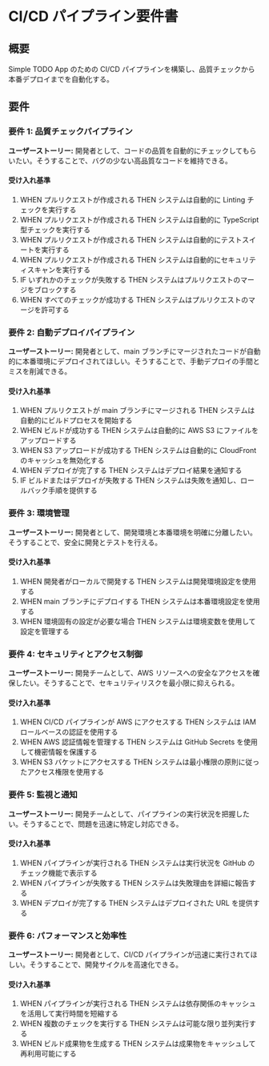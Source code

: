 # CI/CD パイプライン要件書

## 概要

Simple TODO App のための CI/CD パイプラインを構築し、品質チェックから本番デプロイまでを自動化する。

## 要件

### 要件 1: 品質チェックパイプライン

**ユーザーストーリー:** 開発者として、コードの品質を自動的にチェックしてもらいたい。そうすることで、バグの少ない高品質なコードを維持できる。

#### 受け入れ基準

1. WHEN プルリクエストが作成される THEN システムは自動的に Linting チェックを実行する
2. WHEN プルリクエストが作成される THEN システムは自動的に TypeScript 型チェックを実行する
3. WHEN プルリクエストが作成される THEN システムは自動的にテストスイートを実行する
4. WHEN プルリクエストが作成される THEN システムは自動的にセキュリティスキャンを実行する
5. IF いずれかのチェックが失敗する THEN システムはプルリクエストのマージをブロックする
6. WHEN すべてのチェックが成功する THEN システムはプルリクエストのマージを許可する

### 要件 2: 自動デプロイパイプライン

**ユーザーストーリー:** 開発者として、main ブランチにマージされたコードが自動的に本番環境にデプロイされてほしい。そうすることで、手動デプロイの手間とミスを削減できる。

#### 受け入れ基準

1. WHEN プルリクエストが main ブランチにマージされる THEN システムは自動的にビルドプロセスを開始する
2. WHEN ビルドが成功する THEN システムは自動的に AWS S3 にファイルをアップロードする
3. WHEN S3 アップロードが成功する THEN システムは自動的に CloudFront のキャッシュを無効化する
4. WHEN デプロイが完了する THEN システムはデプロイ結果を通知する
5. IF ビルドまたはデプロイが失敗する THEN システムは失敗を通知し、ロールバック手順を提供する

### 要件 3: 環境管理

**ユーザーストーリー:** 開発者として、開発環境と本番環境を明確に分離したい。そうすることで、安全に開発とテストを行える。

#### 受け入れ基準

1. WHEN 開発者がローカルで開発する THEN システムは開発環境設定を使用する
2. WHEN main ブランチにデプロイする THEN システムは本番環境設定を使用する
3. WHEN 環境固有の設定が必要な場合 THEN システムは環境変数を使用して設定を管理する

### 要件 4: セキュリティとアクセス制御

**ユーザーストーリー:** 開発チームとして、AWS リソースへの安全なアクセスを確保したい。そうすることで、セキュリティリスクを最小限に抑えられる。

#### 受け入れ基準

1. WHEN CI/CD パイプラインが AWS にアクセスする THEN システムは IAM ロールベースの認証を使用する
2. WHEN AWS 認証情報を管理する THEN システムは GitHub Secrets を使用して機密情報を保護する
3. WHEN S3 バケットにアクセスする THEN システムは最小権限の原則に従ったアクセス権限を使用する

### 要件 5: 監視と通知

**ユーザーストーリー:** 開発チームとして、パイプラインの実行状況を把握したい。そうすることで、問題を迅速に特定し対応できる。

#### 受け入れ基準

1. WHEN パイプラインが実行される THEN システムは実行状況を GitHub のチェック機能で表示する
2. WHEN パイプラインが失敗する THEN システムは失敗理由を詳細に報告する
3. WHEN デプロイが完了する THEN システムはデプロイされた URL を提供する

### 要件 6: パフォーマンスと効率性

**ユーザーストーリー:** 開発者として、CI/CD パイプラインが迅速に実行されてほしい。そうすることで、開発サイクルを高速化できる。

#### 受け入れ基準

1. WHEN パイプラインが実行される THEN システムは依存関係のキャッシュを活用して実行時間を短縮する
2. WHEN 複数のチェックを実行する THEN システムは可能な限り並列実行する
3. WHEN ビルド成果物を生成する THEN システムは成果物をキャッシュして再利用可能にする
